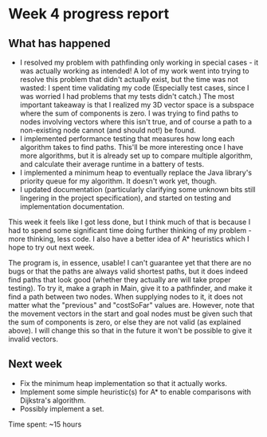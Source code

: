 # Week 4 progress report

## What has happened

- I resolved my problem with pathfinding only working in special cases - it was actually working as intended! A lot of my work went into trying to resolve this problem that didn't actually exist, but the time was not wasted: I spent time validating my code (Especially test cases, since I was worried I had problems that my tests didn't catch.) The most important takeaway is that I realized my 3D vector space is a subspace where the sum of components is zero. I was trying to find paths to nodes involving vectors where this isn't true, and of course a path to a non-existing node cannot (and should not!) be found.
- I implemented performance testing that measures how long each algorithm takes to find paths. This'll be more interesting once I have more algorithms, but it is already set up to compare multiple algorithm, and calculate their average runtime in a battery of tests.
- I implemented a minimum heap to eventually replace the Java library's priority queue for my algorithm. It doesn't work yet, though.
- I updated documentation (particularly clarifying some unknown bits still lingering in the project specification), and started on testing and implementation documentation.

This week it feels like I got less done, but I think much of that is because I had to spend some significant time doing further thinking of my problem - more thinking, less code. I also have a better idea of A* heuristics which I hope to try out next week.

The program is, in essence, usable! I can't guarantee yet that there are no bugs or that the paths are always valid shortest paths, but it does indeed find paths that look good (whether they actually are will take proper testing). To try it, make a graph in Main, give it to a pathfinder, and make it find a path between two nodes. When supplying nodes to it, it does not matter what the "previous" and "costSoFar" values are. However, note that the movement vectors in the start and goal nodes must be given such that the sum of components is zero, or else they are not valid (as explained above). I will change this so that in the future it won't be possible to give it invalid vectors.

## Next week
- Fix the minimum heap implementation so that it actually works.
- Implement some simple heuristic(s) for A* to enable comparisons with Dijkstra's algorithm.
- Possibly implement a set.

Time spent: ~15 hours
